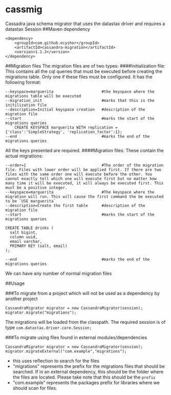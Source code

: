 # cassmig
Cassadra java schema migrator that uses the datastax driver and requires a datastax Session
##Maven dependency
```
<dependency>
    <groupId>com.github.ecyshor</groupId>
    <artifactId>cassandra-migration</artifactId>
    <version>1.1.2</version>
</dependency>
```
##Migration files
The migration files are of two types:
####Initialization file:
This contains all the cql queries that must be executed before creating the migrations table.
Only one if these files must be configured.
It has the following format:
```
--keyspace=marguerita                     #the keyspace where the migrations table will be executed
--migration_init                          #marks that this is the initilization file
--description=Initial keyspace creation   #description of the migration file
--start                                   #marks the start of the migrations queries
    CREATE KEYSPACE marguerita WITH replication = {'class':'SimpleStrategy', 'replication_factor':1};
--end                                     #marks the end of the migrations queries
```

All the keys presented are required.
####Migration files:
These contain the actual migrations:
```
--order=1                                 #The order of the migration file. Files with lower order will be applied first. If there are two files with the same order one will execute before the other. You cannot exactly tell which one will execute first but no matter how many time it will be executed, it will always be executed first. This must be a positive integer.
--keyspace=marguerita                     #The keyspace where the migration will run. This will cause the first command the be executed to be `USE marguerita`
--description=Create the first table      #description of the migration file
--start                                   #marks the start of the migrations queries

CREATE TABLE drinks (
  salt bigint,
  column uuid,
  email varchar,
  PRIMARY KEY (salt, email)
);

--end                                     #marks the end of the migrations queries
```
We can have any number of normal migration files

##Usage

###To migrate from a project which will not be used as a dependency by another project
```
CassandraMigrator migrator = new CassandraMigrator(session);
migrator.migrate("migrations");
```

The migrations will be loaded from the classpath.
The required session is of type `com.datastax.driver.core.Session;`

###To migrate using files found in external modules/dependencies
```
CassandraMigrator migrator = new CassandraMigrator(session);
migrator.migrateExternal("com.example","migrations");
```
 - this uses reflection to search for the files
 - "migrations" represents the prefix for the migrations files that should be searched. If in an external dependency,
 this should be the folder where the files are located. Please take note that this should be the `prefix`
 - "com.example" represents the packages prefix for libraries where we should scan for files. 
